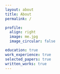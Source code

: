 ```yaml
---
layout: about
title: About
permalink: /

profile:
  align: right
  image: me.jpg
  image_circular: false

education: true
work_experience: true
selected_papers: true
written_works: true
---
```

